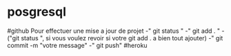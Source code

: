 # posgresql
#github 
Pour effectuer une mise a jour de projet 
-" git status "
-" git add . "
-("git status ", si vous voulez revoir si votre git add . a bien tout ajouter)
-"  git commit -m "votre message"
-" git push"
#heroku

